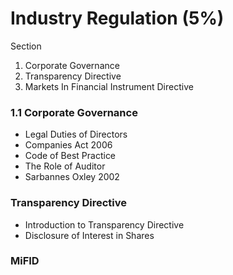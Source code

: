 Industry Regulation (5%)
========================

Section
1. Corporate Governance
2. Transparency Directive
3. Markets In Financial Instrument Directive

### 1.1 Corporate Governance
- Legal Duties of Directors
- Companies Act 2006
- Code of Best Practice
- The Role of Auditor
- Sarbannes Oxley 2002

### Transparency Directive
- Introduction to Transparency Directive
- Disclosure of Interest in Shares

### MiFID

